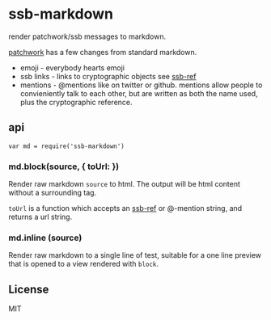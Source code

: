 # ssb-markdown

render patchwork/ssb messages to markdown.

[patchwork](https://github.com/ssbc/patchwork) has a few changes from
standard markdown.

* emoji - everybody hearts emoji
* ssb links - links to cryptographic objects see [ssb-ref](https://github.com/ssbc/ssb-ref)
* mentions - @mentions like on twitter or github. mentions allow people to convieniently talk to each other, but are written as both the name used, plus the cryptographic reference.

## api

```
var md = require('ssb-markdown')
```

### md.block(source, { toUrl: })

Render raw markdown `source` to html.
The output will be html content without a surrounding tag.

`toUrl` is a function which accepts an [ssb-ref](https://github.com/ssbc/ssb-links) or @-mention string,
and returns a url string.

### md.inline (source)

Render raw markdown to a single line of test,
suitable for a one line preview that is opened
to a view rendered with `block`.

## License

MIT
